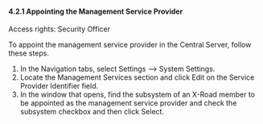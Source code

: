 #### 4.2.1 Appointing the Management Service Provider

Access rights: Security Officer

To appoint the management service provider in the Central Server, follow these steps.

1. In the Navigation tabs, select Settings --> System Settings.
2. Locate the Management Services section and click Edit on the Service Provider Identifier field.
3. In the window that opens, find the subsystem of an X-Road member to be appointed as the management service provider and check the subsystem checkbox and then click Select.